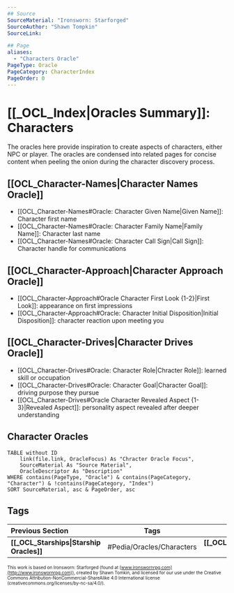 ```yaml
---
## Source
SourceMaterial: "Ironsworn: Starforged"
SourceAuthor: "Shawn Tompkin"
SourceLink: 

## Page
aliases:
  - "Characters Oracle"
PageType: Oracle
PageCategory: CharacterIndex
PageOrder: 0
---
```

# [[_OCL_Index|Oracles Summary]]: Characters
The oracles here provide inspiration to create aspects of characters, either NPC or player.  The oracles are condensed into related pages for concise content when peeling the onion during the character discovery process.

## [[OCL_Character-Names|Character Names Oracle]]
- [[OCL_Character-Names#Oracle: Character Given Name|Given Name]]: Character first name
- [[OCL_Character-Names#Oracle: Character Family Name|Family Name]]: Character last name
- [[OCL_Character-Names#Oracle: Character Call Sign|Call Sign]]: Character handle for communications

## [[OCL_Character-Approach|Character Approach Oracle]]
- [[OCL_Character-Approach#Oracle Character First Look {1-2}|First Look]]: appearance on first impressions
- [[OCL_Character-Approach#Oracle: Character Initial Disposition|Initial Disposition]]: character reaction upon meeting you

## [[OCL_Character-Drives|Character Drives Oracle]]
- [[OCL_Character-Drives#Oracle: Character Role|Chracter Role]]: learned skill or occupation
- [[OCL_Character-Drives#Oracle: Character Goal|Character Goal]]: driving purpose they pursue
- [[OCL_Character-Drives#Oracle Character Revealed Aspect {1-3}|Revealed Aspect]]: personality aspect revealed after deeper understanding

## Character Oracles

```dataview
TABLE without ID
	link(file.link, OracleFocus) As "Chracter Oracle Focus",
	SourceMaterial As "Source Material",
	OracleDescriptor As "Description"
WHERE contains(PageType, "Oracle") & contains(PageCategory, "Character") & !contains(PageCategory, "Index")
SORT SourceMaterial, asc & PageOrder, asc
```

## Tags
| Previous Section | Tags | Next Section | 
| :--- | :---: | ---: |
| **[[_OCL_Starships\|Starship Oracles]]** | #Pedia/Oracles/Characters | **[[_OCL_Creatures\|Creatures Oracle]]** |



<font size=-2>This work is based on Ironsworn: Starforged (found at [www.ironswornrpg.com](http://www.ironswornrpg.com)), created by Shawn Tomkin, and licensed for our use under the Creative Commons Attribution-NonCommercial-ShareAlike 4.0 International license  (creativecommons.org/licenses/by-nc-sa/4.0/).</font>
